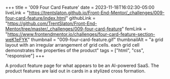 +++
title = '009 Four Card Feature'
date = 2023-11-18T16:02:30-05:00
liveLink = "https://trentslaton.github.io/Front-End-Mentor/_challenges/009-four-card-feature/index.html"
githubLink = "https://github.com/TrentSlaton/Front-End-Mentor/tree/master/_challenges/009-four-card-feature"
femLink = "https://www.frontendmentor.io/challenges/four-card-feature-section-weK1eFYK"
thumbnail = "009-four-card-feature.gif"
thumbnailAlt = "a grid layout with an irregular arrangement of grid cells. each grid cell demonstrates the properties of the product"
tags = ["html", "css", "responsive"]
+++

A product feature page for what appears to be an AI-powered SaaS. The product features are laid out in cards in a stylized cross formation.
